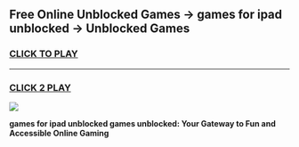 
## Free Online Unblocked Games → games for ipad unblocked → Unblocked Games
<h3>
<a href="https://premium.freeplayer.one?title=games_for_ipad_unblocked&ref=21F">CLICK TO PLAY</a></h3>
<hr>

<h3>
<a href="https://premium.freeplayer.one?title=games_for_ipad_unblocked&ref=21F">CLICK 2 PLAY</a>
  
</h3>

<a href="https://premium.freeplayer.one?title=games_for_ipad_unblocked&ref=21F/"><img src="https://clearcache.store/games.png"></a>


**games for ipad unblocked games unblocked: Your Gateway to Fun and Accessible Online Gaming**
